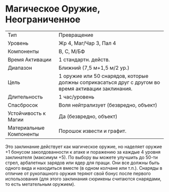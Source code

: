 # Магическое Оружие, Неограниченное

| | |
|---|---|
|Тип|Превращение|
|Уровень| Жр 4, Маг/Чар 3, Пал 4|
|Компоненты| В, С, М/БФ|
|Время Активации| 1 стандартн. действ.|
|Диапазон| Ближний (7,5 м+1,5 м/2 ур.)|
|Цель| 1 оружие или 50 снарядов, которые должны соприкасаться друг с другом во время активации заклинания.
|Длительность| 1 час/уровень|
|Спасбросок| Воля нейтрализует (безвредно, объект)
|Устойчивость к Магии| Да (безвредно, объект)|
|Материальные Компоненты| Порошок извести и графит.|

Это заклинание действует как магическое оружие, но наделяет оружие +1
бонусом заколдованности к атаке и поражению за каждые 4 уровня заклинателя (максимум +5).
По выбору вы можете улучшить до
50-ти стрел, арбалетных зарядов или
ядер для пращи. Они все должны быть
одного вида и находиться вместе (в
одном колчане или т.п.). Снаряды в отличие от рукопашного оружия теряют
свой бонус после первого использования (для этого заклинания сюрикены
считаются снарядами, то есть метательным оружием).
